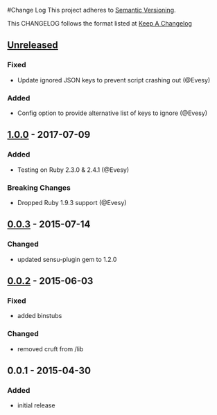 #Change Log
This project adheres to [Semantic Versioning](http://semver.org/).

This CHANGELOG follows the format listed at [Keep A Changelog](http://keepachangelog.com/)

## [Unreleased]
### Fixed
- Update ignored JSON keys to prevent script crashing out (@Evesy)

### Added
- Config option to provide alternative list of keys to ignore (@Evesy)

## [1.0.0] - 2017-07-09
### Added
- Testing on Ruby 2.3.0 & 2.4.1 (@Evesy)

### Breaking Changes
- Dropped Ruby 1.9.3 support (@Evesy)

## [0.0.3] - 2015-07-14
### Changed
- updated sensu-plugin gem to 1.2.0

## [0.0.2] - 2015-06-03
### Fixed
- added binstubs

### Changed
- removed cruft from /lib

## 0.0.1 - 2015-04-30
### Added
- initial release

[Unreleased]: https://github.com/sensu-plugins/sensu-plugins-twemproxy/compare/1.0.0...HEAD
[1.0.0]: https://github.com/sensu-plugins/sensu-plugins-twemproxy/compare/0.0.3...1.0.0
[0.0.3]: https://github.com/sensu-plugins/sensu-plugins-twemproxy/compare/0.0.2...0.0.3
[0.0.2]: https://github.com/sensu-plugins/sensu-plugins-twemproxy/compare/0.0.1...0.0.2
